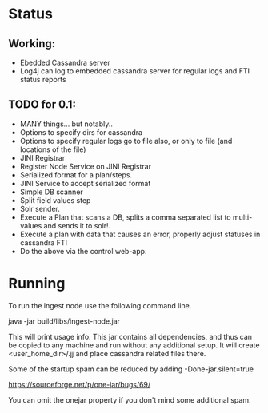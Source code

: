 # Status

## Working:
 * Ebedded Cassandra server
 * Log4j can log to embedded cassandra server for regular logs and FTI status reports
 
## TODO for 0.1:
 * MANY things... but notably..
 * Options to specify dirs for cassandra
 * Options to specify regular logs go to file also, or only to file (and locations of the file)
 * JINI Registrar 
 * Register Node Service on JINI Registrar
 * Serialized format for a plan/steps.
 * JINI Service to accept serialized format
 * Simple DB scanner
 * Split field values step
 * Solr sender.
 * Execute a Plan that scans a DB, splits a comma separated list to multi-values and sends it to solr!.
 * Execute a plan with data that causes an error, properly adjust statuses in cassandra FTI
 * Do the above via the control web-app.
 
# Running

To run the ingest node use the following command line. 

java -jar build/libs/ingest-node.jar 

This will print usage info. This jar contains all dependencies, and thus can be copied to any machine and run
without any additional setup. It will create &lt;user_home_dir&gt;/.jj and place cassandra related files there.

Some of the startup spam can be reduced by adding -Done-jar.silent=true

https://sourceforge.net/p/one-jar/bugs/69/

You can omit the onejar property if you don't mind some additional spam.